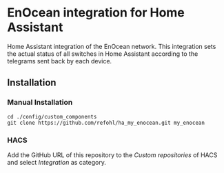 # EnOcean integration for Home Assistant
Home Assistant integration of the EnOcean network. This integration sets the actual status of all switches in Home Assistant according to the telegrams sent back by each device.

## Installation

### Manual Installation
```
cd ./config/custom_components
git clone https://github.com/refohl/ha_my_enocean.git my_enocean
```

### HACS
Add the GitHub URL of this repository to the *Custom repositories* of HACS and select *Integration* as category.